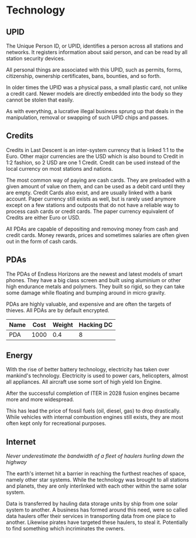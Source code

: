 # Technology

## UPID

The Unique Person ID, or UPID, identifies a person across all stations and
networks. It registers information about said person, and can be read by all
station security devices.

All personal things are associated with this UPID, such as permits, forms,
citizenship, ownership certificates, bans, bounties, and so forth.

In older times the UPID was a physical pass, a small plastic card, not unlike
a credit card. Newer models are directly embedded into the body so they cannot
be stolen that easily.

As with everything, a lucrative illegal business sprung up that deals in the
manipulation, removal or swapping of such UPID chips and passes.

## Credits

Credits in Last Descent is an inter-system currency that is linked 1:1 to the
Euro. Other major currencies are the USD which is also bound to Credit in 1:2
fashion, so 2 USD are one 1 Credit. Credit can be used instead of the local
currency on most stations and nations.

The most common way of paying are cash cards. They are preloaded with a given
amount of value on them, and can be used as a debit card until they are empty.
Credit Cards also exist, and are usually linked with a bank account. Paper
currency still exists as well, but is rarely used anymore except on a few
stations and outposts that do not have a reliable way to process cash cards or
credit cards. The paper currency equivalent of Credits are either Euro or USD.

All PDAs are capable of depositing and removing money from cash and credit
cards. Money rewards, prices and sometimes salaries are often given out in
the form of cash cards.

## PDAs

The PDAs of Endless Horizons are the newest and latest models of smart phones.
They have a big class screen and built using aluminium or other high endurance
metals and polymers. They built so rigid, so they can take some damage while
floating and bumping around in micro gravity.

PDAs are highly valuable, and expensive and are often the targets of thieves.
All PDAs are by default encrypted.

| Name  | Cost | Weight | Hacking DC
|-------|------|--------|-------------
| PDA   | 1000 | 0.4    | 8

## Energy

With the rise of better battery technology, electricity has taken over mankind's
technology. Electricity is used to power cars, helicopters, almost all
appliances. All aircraft use some sort of high yield Ion Engine.

After the successful completion of ITER in 2028 fusion engines became more and
more widespread.

This has lead the price of fossil fuels (oil, diesel, gas) to drop drastically.
While vehicles with internal combustion engines still exists, they are most
often kept only for recreational purposes.

## Internet

_Never underestimate the bandwidth of a fleet of haulers hurling down the
highway_

The earth's internet hit a barrier in reaching the furthest reaches of space,
namely other star systems.  While the technology was brought to all stations
and planets, they are only interlinked with each other within the same solar
system.

Data is transferred by hauling data storage units by ship from one solar
system to another. A business has formed around this need, were so called data
haulers offer their services in transporting data from one place to
another. Likewise pirates have targeted these haulers, to steal
it. Potentially to find something which incriminates the owners.
